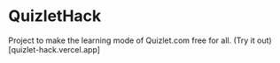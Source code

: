 # QuizletHack

Project to make the learning mode of Quizlet.com free for all.
(Try it out)[quizlet-hack.vercel.app] 
